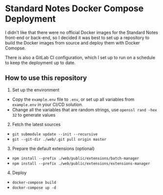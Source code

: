 # Standard Notes Docker Compose Deployment

I didn't like that there were no official Docker images for the Standard Notes
front-end or back-end, so I decided it was best to set up a repository to build
the Docker images from source and deploy them with Docker Comopse.

There is also a GitLab CI configuration, which I set up to run on a schedule to
keep the deployment up to date.

## How to use this repository

1. Set up the environment

- Copy the `example.env` file to `.env`, or set up all variables from `example.env` in your CI/CD solution.
- Change all the variables that are random strings, use `openssl rand -hex 32` to generate values

2. Fetch the latest sources

- `git submodule update --init --recursive`
- `git --git-dir ./web/.git pull origin master`

3. Prepare the default extensions (optional)

- `npm install --prefix ./web/public/extensions/batch-manager`
- `npm install --prefix ./web/public/extensions/extensions-manager`

4. Deploy

- `docker-compose build`
- `docker-compose up -d`

